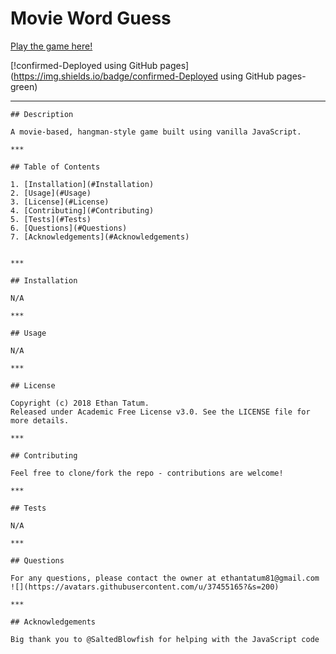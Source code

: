 # Movie Word Guess

[Play the game here!](https://ethantatum.github.io/Word-Guess-Game/ "Movie Word Guess")

[!confirmed-Deployed using GitHub pages](https://img.shields.io/badge/confirmed-Deployed using GitHub pages-green)

 ***
    
    ## Description
    
    A movie-based, hangman-style game built using vanilla JavaScript.
    
    ***
    
    ## Table of Contents
    
    1. [Installation](#Installation)
    2. [Usage](#Usage)
    3. [License](#License)
    4. [Contributing](#Contributing)
    5. [Tests](#Tests)
    6. [Questions](#Questions)
    7. [Acknowledgements](#Acknowledgements)
    
    
    ***
    
    ## Installation
    
    N/A
    
    ***
    
    ## Usage
    
    N/A
    
    ***
    
    ## License
    
    Copyright (c) 2018 Ethan Tatum.
    Released under Academic Free License v3.0. See the LICENSE file for more details.
    
    ***
    
    ## Contributing
    
    Feel free to clone/fork the repo - contributions are welcome!
    
    ***
    
    ## Tests
    
    N/A
    
    ***
    
    ## Questions
    
    For any questions, please contact the owner at ethantatum81@gmail.com
    ![](https://avatars.githubusercontent.com/u/37455165?&s=200)
    
    ***
    
    ## Acknowledgements
    
    Big thank you to @SaltedBlowfish for helping with the JavaScript code